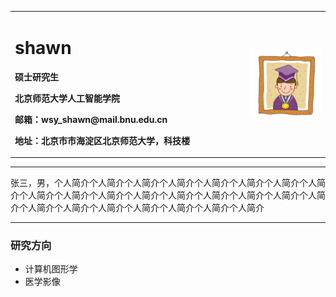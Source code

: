<div>
<table border="0">
  <tbody><tr>
    <td width="75%">
      <h1>shawn</h1>
      <p><b>硕士研究生</b></p>
      <p><b>北京师范大学人工智能学院</b></p>
      <p><b>邮箱：wsy_shawn@mail.bnu.edu.cn</b></p>
      <p><b>地址：北京市市海淀区北京师范大学，科技楼</b></p>
    </td>
    <td width ="25%">
      <img src="/zhengjianzhao.jpg" width="100%">
     </td>
  </tr>
</tbody></table>
</div>

<hr>
<p>张三，男，个人简介个人简介个人简介个人简介个人简介个人简介个人简介个人简介个人简介个人简介个人简介个人简介个人简介个人简介个人简介个人简介个人简介个人简介个人简介个人简介个人简介个人简介个人简介个人简介
</p>
<hr>
<h3>研究方向</h3>
<ul>
<li>计算机图形学</li>
<li>医学影像</li>


